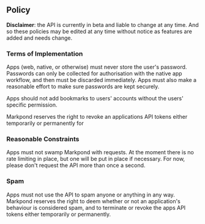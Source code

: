 ## Policy

**Disclaimer**: the API is currently in beta and liable to change at any time. And so these policies may be edited at any time without notice as features are added and needs change.

### Terms of Implementation

Apps (web, native, or otherwise) must never store the user's password. Passwords can only be collected for authorisation with the native app workflow, and then must be discarded immediately. Apps must also make a reasonable effort to make sure passwords are kept securely.

Apps should not add bookmarks to users' accounts without the users' specific permission.

Markpond reserves the right to revoke an applications API tokens either temporarily or permanently for 

### Reasonable Constraints

Apps must not swamp Markpond with requests. At the moment there is no rate limiting in place, but one will be put in place if necessary. For now, please don't request the API more than once a second.

### Spam

Apps must not use the API to spam anyone or anything in any way. Markpond reserves the right to deem whether or not an application's behaviour is considered spam, and to terminate or revoke the apps API tokens either temporarily or permanently.